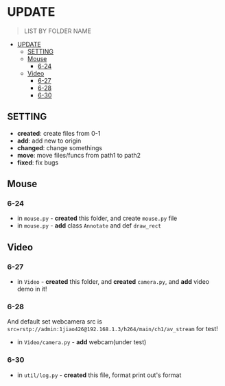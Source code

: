 # UPDATE
> LIST BY FOLDER NAME

<!-- TOC -->

- [UPDATE](#update)
    - [SETTING](#setting)
    - [Mouse](#mouse)
        - [6-24](#6-24)
    - [Video](#video)
        - [6-27](#6-27)
        - [6-28](#6-28)
        - [6-30](#6-30)

<!-- /TOC -->

## SETTING

* **created**: create files from 0-1
* **add**: add new to origin
* **changed**: change somethings
* **move**: move files/funcs from path1 to path2
* **fixed**: fix bugs

## Mouse

### 6-24

* in `mouse.py` - **created** this folder, and create `mouse.py` file
* in `mouse.py` - **add** class `Annotate` and def `draw_rect`

## Video

### 6-27

* in `Video` - **created** this folder, and **created** `camera.py`, and **add** video demo in it!

### 6-28

And default set webcamera src is `src=rstp://admin:1jiao426@192.168.1.3/h264/main/ch1/av_stream` for test!

* in `Video/camera.py` - **add** webcam(under test)

### 6-30

* in `util/log.py` - **created** this file, format print out's format